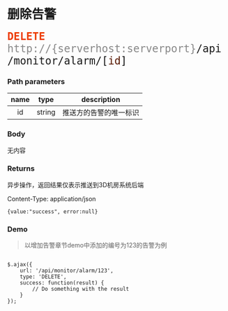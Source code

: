 # 删除告警

<font face="Droid Sans Mono,monospace" size="5">
<font color="#ed3b00"><b>DELETE</b></font> <font color="#888">http://{serverhost:serverport}</font>/api/monitor/alarm/[<font color="#571800">id</font>]
</font>


### Path parameters
name | type | description
:-----:|:------:|:------------:
id   |string|推送方的告警的唯一标识

### Body
无内容


### Returns
异步操作，返回结果仅表示推送到3D机房系统后端

Content-Type: application/json

```
{value:"success", error:null}
```

### Demo
>以增加告警章节demo中添加的编号为123的告警为例

```

$.ajax({
    url: '/api/monitor/alarm/123',
    type: 'DELETE',
    success: function(result) {
        // Do something with the result
    }
});
```